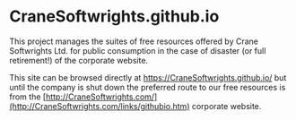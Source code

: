 # CraneSoftwrights.github.io

This project manages the suites of free resources offered by Crane Softwrights Ltd. for public consumption in the case of disaster (or full retirement!) of the corporate website.

This site can be browsed directly at https://CraneSoftwrights.github.io/ but until the company is shut down the preferred route to our free resources is from the [http://CraneSoftwrights.com/](http://CraneSoftwrights.com/links/githubio.htm) corporate website.
